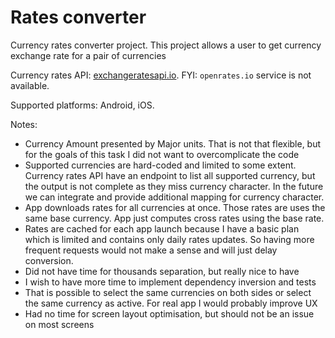 # Rates converter

Currency rates converter project. This project allows a user to get currency exchange rate for a pair of
currencies

Currency rates API: [exchangeratesapi.io](https://exchangeratesapi.io). FYI: `openrates.io` service is not available. 

Supported platforms: Android, iOS.

Notes:
- Currency Amount presented by Major units. That is not that flexible, but for the goals of this task I did not want
  to overcomplicate the code 
- Supported currencies are hard-coded and limited to some extent. Currency rates API have an endpoint to list all 
  supported currency, but the output is not complete as they miss currency character. In the future we can integrate
  and provide additional mapping for currency character.
- App downloads rates for all currencies at once. Those rates are uses the same base currency. App just computes cross
  rates using the base rate.
- Rates are cached for each app launch because I have a basic plan which is limited and contains only daily rates 
  updates. So having more frequent requests would not make a sense and will just delay conversion.  
- Did not have time for thousands separation, but really nice to have
- I wish to have more time to implement dependency inversion and tests
- That is possible to select the same currencies on both sides or select the same currency as active. For real app 
  I would probably improve UX
- Had no time for screen layout optimisation, but should not be an issue on most screens

